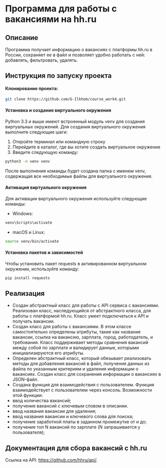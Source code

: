 # Программа для работы с вакансиями на hh.ru

## Описание

Программа получает информацию о вакансиях с платформы hh.ru в России, сохраняет ее в файл и позволяет удобно работать с ней: добавлять, фильтровать, удалять.

## Инструкция по запуску проекта

#### Клонирование проекта:
```bash
git clone https://github.com/G-Ilkhom/course_work4.git
```

#### Установка и создание виртуального окружения
Python 3.3 и выше имеют встроенный модуль venv для создания виртуальных окружений. Для создания виртуального окружения выполните следующие шаги:

1. Откройте терминал или командную строку
2. Перейдите в каталог, где вы хотите создать виртуальное окружение
3. Введите следующую команду:

```bash
python3 -m venv venv
```
После выполнения команды будет создана папка с именем venv, содержащая все необходимые файлы для виртуального окружения.

#### Активация виртуального окружения
Для активации виртуального окружения используйте следующие команды:
- Windows:
```bash
venv\Scripts\activate
```
- macOS и Linux:
```bash
source venv/bin/activate
```
#### Установка пакетов и зависимостей
Чтобы установить пакет requests в активированном виртуальном окружении, используйте команду:
```bash
pip install requests
```

## Реализация

- Создан абстрактный класс для работы с API сервиса с вакансиями. Реализован класс, наследующийся от абстрактного класса, для работы с платформой hh.ru. Класс умеет подключаться к API и получать вакансии.
- Создан класс для работы с вакансиями. В этом классе самостоятельно определены атрибуты, такие как название вакансии, ссылка на вакансию, зарплата, город, работодатель, и требования. Класс поддерживает методы сравнения вакансий между собой по зарплате и валидирует данные, которыми инициализируются его атрибуты.
- Определен абстрактный класс, который обязывает реализовать методы для добавления вакансий в файл, получения данных из файла по указанным критериям и удаления информации о вакансиях. Создан класс для сохранения информации о вакансиях в JSON-файл.
- Создана функция для взаимодействия с пользователем. Функция взаимодействует с пользователем через консоль. Возможности этой функции: 
- ввод количества вакансий;
- получение вакансий с ключевым словом в описании.
- ввод названия вакансии для удаления;
- ввод названия вакансии и ключевого слова для поиска;
- получение заработной платы в заданном промежутке от и до;
- получение топ N вакансий по зарплате (N запрашивается у пользователя); 

## Документация для сбора вакансий с hh.ru

Ссылка на API: https://github.com/hhru/api/.
